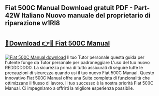 ## Fiat 500C Manual Download gratuit PDF - Part-42W Italiano Nuovo manuale del proprietario di riparazione w1Rl8

# <h2><a href="http://dfc12mn.blite.top/?on=Fiat+500C+Manual">🔗Download 👉🔴 Fiat 500C Manual</a></h2>

[![Fiat 500C Manual download](https://i.imgur.com/lujVjoI.png)](http://dfc12mn.blite.top/?on=Fiat+500C+Manual)
Il tuo Tutor personale questa guida per l'utente funge da Tutor personale per padroneggiare L'uso del tuo nuovo REDDDDDDD. La sicurezza prima di tutto assicurati di seguire tutte le precauzioni di sicurezza quando usi il tuo nuovo Fiat 500C Manual. Questo innovativo Fiat 500C Manual offre una Suite completa di funzionalità che ottimizzano il flusso di lavoro. Il tuo successo è la nostra priorità Fiat 500C Manual. Ci impegniamo a offrirti la migliore esperienza possibile.
